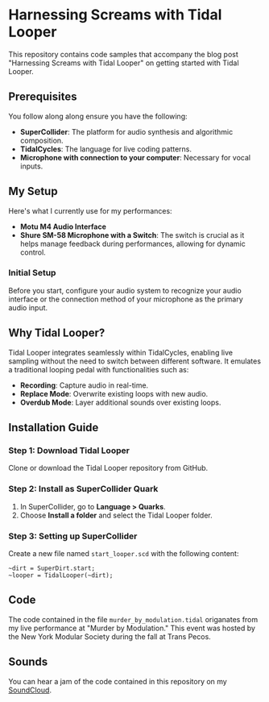 # Harnessing Screams with Tidal Looper

This repository contains code samples that accompany the blog post "Harnessing Screams with Tidal Looper" on getting started with Tidal Looper.

## Prerequisites

You follow along along ensure you have the following:

- **SuperCollider**: The platform for audio synthesis and algorithmic composition.
- **TidalCycles**: The language for live coding patterns.
- **Microphone with connection to your computer**: Necessary for vocal inputs.

## My Setup

Here's what I currently use for my performances:

- **Motu M4 Audio Interface**
- **Shure SM-58 Microphone with a Switch**: The switch is crucial as it helps manage feedback during performances, allowing for dynamic control.

### Initial Setup

Before you start, configure your audio system to recognize your audio interface or the connection method of your microphone as the primary audio input.

## Why Tidal Looper?

Tidal Looper integrates seamlessly within TidalCycles, enabling live sampling without the need to switch between different software. It emulates a traditional looping pedal with functionalities such as:

- **Recording**: Capture audio in real-time.
- **Replace Mode**: Overwrite existing loops with new audio.
- **Overdub Mode**: Layer additional sounds over existing loops.

## Installation Guide

### Step 1: Download Tidal Looper

Clone or download the Tidal Looper repository from GitHub.

### Step 2: Install as SuperCollider Quark

1. In SuperCollider, go to **Language > Quarks**.
2. Choose **Install a folder** and select the Tidal Looper folder.

### Step 3: Setting up SuperCollider

Create a new file named `start_looper.scd` with the following content:

```SuperCollider
~dirt = SuperDirt.start;
~looper = TidalLooper(~dirt);
```

## Code
The code contained in the file `murder_by_modulation.tidal` origanates from my live performance at "Murder by Modulation." This event was hosted by the New York Modular Society during the fall at Trans Pecos.

## Sounds
 You can hear a jam of the code contained in this repository on my [SoundCloud](https://soundcloud.com/jessica-garson/tidal-looper-jam).
